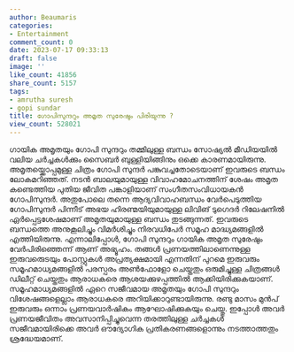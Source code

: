 ```yaml
---
author: Beaumaris
categories:
- Entertainment
comment_count: 0
date: 2023-07-17 09:33:13
draft: false
image: ''
like_count: 41856
share_count: 5157
tags:
- amrutha suresh
- gopi sundar
title: ഗോപിസുന്ദറും അമൃത സുരേഷും പിരിയുന്നു ?
view_count: 528021
---
```


ഗായിക അമൃതയും ഗോപി സുന്ദറും തമ്മിലുള്ള ബന്ധം സോഷ്യൽ മീഡിയയിൽ വലിയ ചർച്ചകൾക്കും സൈബർ ബുള്ളിയിങ്ങിനും ഒക്കെ കാരണമായിരുന്നു. അമൃതയ്ക്കൊപ്പമുള്ള ചിത്രം ഗോപി സുന്ദർ പങ്കുവച്ചതോടെയാണ് ഇവരുടെ ബന്ധം ലോകമറിഞ്ഞത്. നടൻ ബാലയുമായുള്ള വിവാഹമോചനത്തിന് ശേഷം അമൃത കണ്ടെത്തിയ പുതിയ ജീവിത പങ്കാളിയാണ് സംഗീതസംവിധായകൻ ഗോപിസുന്ദർ. അതുപോലെ തന്നെ ആദ്യവിവാഹബന്ധം വേർപെടുത്തിയ ഗോപിസുന്ദർ പിന്നീട് അഭയ ഹിരണ്മയിയുമായുള്ള ലിവിങ് ടുഗെദർ റിലേഷനിൽ ഏർപ്പെട്ടശേഷമാണ് അമൃതയുമായുള്ള ബന്ധം തുടങ്ങുന്നത്. ഇവരുടെ ബന്ധത്തെ അനുകൂലിച്ചും വിമർശിച്ചും നിരവധിപേർ സമൂഹ മാദ്ധ്യമങ്ങളിൽ എത്തിയിരുന്നു. [](https://cdn.boolokam.com/articles/2023/07/egeggg.webp)എന്നാലിപ്പോൾ, ഗോപി സുന്ദറും ഗായിക അമൃത സുരേഷും വേർപിരിഞ്ഞെന്ന് ആണ് അഭ്യൂഹം. തങ്ങൾ പ്രണയത്തിലാണെന്നുള്ള ഇരുവരുെടയും പോസ്റ്റുകൾ അപ്രത്യക്ഷമായി എന്നതിന് പുറമെ ഇരുവരും സമൂഹമാധ്യമങ്ങളിൽ പരസ്പരം അൺഫോളോ ചെയ്തതും ഒരുമിച്ചുള്ള ചിത്രങ്ങൾ ഡിലീറ്റ് ചെയ്തതും ആരാധകരെ ആശയക്കുഴപ്പത്തിൽ ആക്കിയിരിക്കുകയാണ്. സമൂഹമാധ്യമങ്ങളിൽ ഏറെ സജീവമായ അമൃതയും ഗോപി സുന്ദറും വിശേഷങ്ങളെല്ലാം ആരാധകരെ അറിയിക്കാറുണ്ടായിരുന്നു. രണ്ടു മാസം മുൻപ് ഇരുവരും ഒന്നാം പ്രണയവാർഷികം ആഘോഷിക്കുകയും ചെയ്തു. ഇപ്പോൾ അവർ പ്രണയജീവിതം അവസാനിപ്പിച്ചുവെന്ന തരത്തിലുള്ള ചർച്ചകൾ സജീവമായിരിക്കെ അവർ ഔദ്യോഗിക പ്രതികരണങ്ങളൊന്നും നടത്താത്തതും ശ്രദ്ധേയമാണ്.